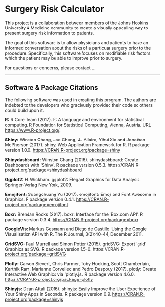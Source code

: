# Surgery Risk Calculator

This project is a collaboration between members of the Johns Hopkins University & Medicine community to create a visually appealing way to present surgery risk information to patients.

The goal of this software is to allow physicians and patients to have an informed conversation about the risks of a particuar surgery prior to the procedure. Specifically, this software focuses on modifiable risk factors which the patient may be able to improve prior to surgery.

For questions or concerns, please contact ...

---

## Software & Package Citations
The following software was used in creating this program. The authors are indebted to the developers who graciously provided their code so others could build upon it.

**R:**
R Core Team (2017). R: A language and environment for statistical
  computing. R Foundation for Statistical Computing, Vienna, Austria. URL
  https://www.R-project.org/.

**Shiny:**
Winston Chang, Joe Cheng, JJ Allaire, Yihui Xie and Jonathan McPherson
  (2017). shiny: Web Application Framework for R. R package version 1.0.0.
  https://CRAN.R-project.org/package=shiny
  
**Shinydashboard:**
Winston Chang (2016). shinydashboard: Create Dashboards with 'Shiny'. R
package version 0.5.3. https://CRAN.R-project.org/package=shinydashboard
  
**Ggplot2:**
H. Wickham. ggplot2: Elegant Graphics for Data Analysis. Springer-Verlag
  New York, 2009.

**Emojifont:**
Guangchuang Yu (2017). emojifont: Emoji and Font Awesome in Graphics. R
  package version 0.4.1. https://CRAN.R-project.org/package=emojifont

**Boxr:**
Brendan Rocks (2017). boxr: Interface for the 'Box.com API'. R package
version 0.3.4. https://CRAN.R-project.org/package=boxr

**GoogleVis:**
Markus Gesmann and Diego de Castillo. Using the Google Visualisation API
with R. The R Journal, 3(2):40-44, December 2011.

**GridSVG:**
Paul Murrell and Simon Potter (2015). gridSVG: Export 'grid' Graphics as
SVG. R package version 1.5-0. https://CRAN.R-project.org/package=gridSVG

**Plotly:**
Carson Sievert, Chris Parmer, Toby Hocking, Scott Chamberlain, Karthik
Ram, Marianne Corvellec and Pedro Despouy (2017). plotly: Create
Interactive Web Graphics via 'plotly.js'. R package version 4.6.0.
https://CRAN.R-project.org/package=plotly

**Shinyjs:**
Dean Attali (2016). shinyjs: Easily Improve the User Experience of Your
Shiny Apps in Seconds. R package version 0.9.
https://CRAN.R-project.org/package=shinyjs

